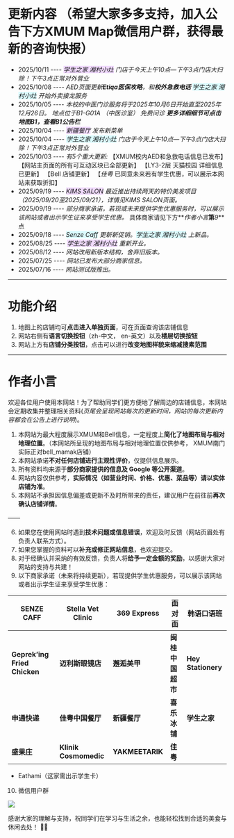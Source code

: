 # 更新内容 （希望大家多多支持，加入公告下方XMUM Map微信用户群，获得最新的咨询快报）

- 2025/10/11 ---- _<span style="background-color:rgba(208, 137, 255, 0.3)">学生之家 湘村小灶</span>_ _门店于今天上午10点—下午3点门店大扫除！下午3点正常对外营业_
- 2025/10/08 ---- _AED页面更新**Etiqa医保攻略**，和**校外急救电话**_ _<span style="background-color:rgba(137, 243, 255, 0.3)">学生之家 湘村小灶</span>_ _开始外卖接龙服务_
- 2025/10/05 ---- _本校的中医门诊服务将于2025年10月6日开始直至2025年12月26日。_ _地点位于B1-G01A （中医诊室）_ _免费问诊_ **_更多详细细节可点击地图B1，查看B1公告栏_**
- 2025/10/04 ---- _<span style="background-color:rgba(208, 137, 255, 0.3)">新疆餐厅</span>_ _发布新菜单_
- 2025/10/04 ---- _<span style="background-color:rgba(137, 243, 255, 0.3)">学生之家 湘村小灶</span>_ _门店于今天上午10点—下午3点门店大扫除！下午3点正常对外营业_
- 2025/10/03 ---- _有5个重大更新:_ 【XMUM校内AED和急救电话信息已发布】 【网站主页面的所有可互动区块已全部更新】 【LY3-2层 天猫校园 详细信息已更新】 【Bell 店铺更新】 【_佳粤_ 已同意未来若有学生优惠，可以展示本网站来获取折扣】
- 2025/09/19 ---- _<span style="background-color:rgba(208, 137, 255, 0.3)">KIMS SALON</span>_ _最近推出持续两天的特价美发项目（2025/09/20至2025/09/21），详情见KIMS SALON页面。_
- 2025/09/19 ---- _部分商家承诺，若现或未来提供学生优惠服务时，可以展示该网站或者出示学生证来享受学生优惠。_ 具体商家请见下方**_作者小言_**第**_9_**点
- 2025/09/18 ---- _<span style="background-color:rgba(137, 243, 255, 0.3)">Senze Caff</span> 更新新促销。<span style="background-color:rgba(137, 243, 255, 0.3)">学生之家 湘村小灶</span> 上新品。_
- 2025/08/25 ---- _<span style="background-color:rgba(208, 137, 255, 0.3)">学生之家 湘村小灶</span> 重新开业。_
- 2025/08/12 ---- _网站改用新版本结构，舍弃旧版本。_
- 2025/07/25 ---- _网站已发布大部分商家信息。_
- 2025/07/16 ---- _网站测试版推出。_

---

# 功能介绍

1. 地图上的店铺均可**点击进入单独页面**，可在页面查询该店铺信息
2. 网站右侧有**语言切换按钮**（zh-中文， en-英文）以及**楼层切换按钮**
3. 网站上方有**店铺分类按钮**，点击可以进行**改变地图样貌来缩减搜素范围**

---

# 作者小言

欢迎各位用户使用本网站！为了帮助同学们更方便地了解周边的店铺信息，本网站会定期收集并整理相关资料(_页尾会呈现网站每次的更新时间，网站的每次更新内容都会在公告上进行说明_)。

1. 本网站为最大程度展示XMUM和Bell信息，一定程度上**简化了地图布局与相对地理位置**。（本网站所呈现的地图布局与相对地理位置仅供参考， XMUM南门实际正对bell_mamak店铺）
2. 本网站承诺**不对任何店铺进行主观性评价**，仅提供信息展示。
3. 所有资料均来源于**部分商家提供的信息及 Google 等公开渠道**。
4. 网站内容仅供参考，**实际情况（如营业时间、价格、优惠、菜品等）请以实体店铺为准**。
5. 本网站不承担因信息偏差或更新不及时所带来的责任，建议用户在前往前**再次确认店铺详情**。

——

6. 如果您在使用网站时遇到**技术问题或信息错误**，欢迎及时反馈（网站页眉处有负责人联系方式）。
7. 如果您掌握的资料可以**补充或修正网站信息**，也欢迎提交。
8. 对于经确认并采纳的有效反馈，负责人将**给予一定金额的奖励**，以感谢大家对网站的支持与共建！
9. 以下商家承诺（未来将持续更新），若现提供学生优惠服务，可以展示该网站或者出示学生证来享受学生优惠：

| SENZE CAFF                   | Stella Vet Clinic     | 369 Express     | 面对面           | 韩语口语班         |
| ---------------------------- | --------------------- | --------------- | ---------------- | ------------------ |
| **Geprek’ing Fried Chicken** | **迈利斯眼镜店**      | **邂逅美甲**    | **闽桂中国超市** | **Hey Stationery** |
| **申通快递**                 | **佳粤中国餐厅**      | **新疆餐厅**    | **喜乐冰铺**     | **学生之家**       |
| **盛果庄**                   | **Klinik Cosmomedic** | **YAKMEETARIK** | **佳粤**         |                    |

- Eathami（这家需出示学生卡）

10. 微信用户群

<img src="https://img.xmummap.com/111_wechatcode.jpg" />

感谢大家的理解与支持，祝同学们在学习与生活之余，也能轻松找到合适的美食与休闲去处！ 🍜✨
